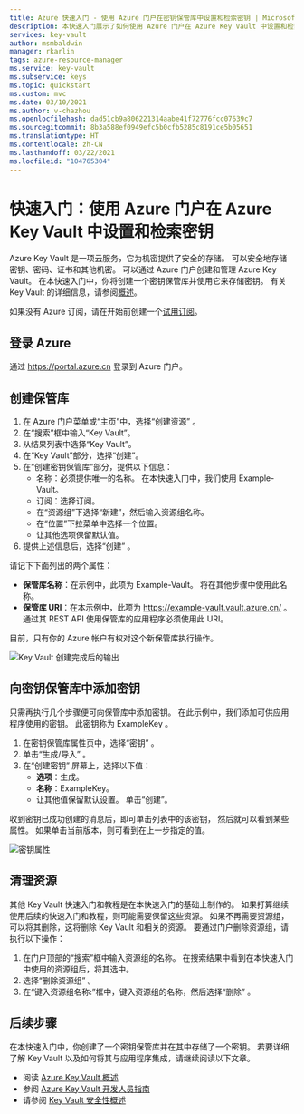 ```yaml
---
title: Azure 快速入门 - 使用 Azure 门户在密钥保管库中设置和检索密钥 | Microsoft Docs
description: 本快速入门展示了如何使用 Azure 门户在 Azure Key Vault 中设置和检索密钥
services: key-vault
author: msmbaldwin
manager: rkarlin
tags: azure-resource-manager
ms.service: key-vault
ms.subservice: keys
ms.topic: quickstart
ms.custom: mvc
ms.date: 03/10/2021
ms.author: v-chazhou
ms.openlocfilehash: dad51cb9a806221314aabe41f72776fcc07639c7
ms.sourcegitcommit: 8b3a588ef0949efc5b0cfb5285c8191ce5b05651
ms.translationtype: HT
ms.contentlocale: zh-CN
ms.lasthandoff: 03/22/2021
ms.locfileid: "104765304"
---
```

# <a name="quickstart-set-and-retrieve-a-key-from-azure-key-vault-using-the-azure-portal"></a>快速入门：使用 Azure 门户在 Azure Key Vault 中设置和检索密钥

Azure Key Vault 是一项云服务，它为机密提供了安全的存储。 可以安全地存储密钥、密码、证书和其他机密。 可以通过 Azure 门户创建和管理 Azure Key Vault。 在本快速入门中，你将创建一个密钥保管库并使用它来存储密钥。 有关 Key Vault 的详细信息，请参阅[概述](../general/overview.md)。

如果没有 Azure 订阅，请在开始前创建一个[试用订阅](https://www.microsoft.com/china/azure/index.html?fromtype=cn)。

## <a name="sign-in-to-azure"></a>登录 Azure

通过 https://portal.azure.cn 登录到 Azure 门户。

## <a name="create-a-vault"></a>创建保管库

1. 在 Azure 门户菜单或“主页”中，选择“创建资源” 。
2. 在“搜索”框中输入“Key Vault”。
3. 从结果列表中选择“Key Vault”。
4. 在“Key Vault”部分，选择“创建”。
5. 在“创建密钥保管库”部分，提供以下信息： 
    - 名称：必须提供唯一的名称。 在本快速入门中，我们使用 Example-Vault。 
    - 订阅：选择订阅。
    - 在“资源组”下选择“新建”，然后输入资源组名称。
    - 在“位置”下拉菜单中选择一个位置。
    - 让其他选项保留默认值。
6. 提供上述信息后，选择“创建”  。

请记下下面列出的两个属性：

* **保管库名称**：在示例中，此项为 Example-Vault。 将在其他步骤中使用此名称。
* **保管库 URI**：在本示例中，此项为 https://example-vault.vault.azure.cn/ 。 通过其 REST API 使用保管库的应用程序必须使用此 URI。

目前，只有你的 Azure 帐户有权对这个新保管库执行操作。

![Key Vault 创建完成后的输出](../media/keys/quick-create-portal/vault-properties.png)

## <a name="add-a-key-to-key-vault"></a>向密钥保管库中添加密钥

只需再执行几个步骤便可向保管库中添加密钥。 在此示例中，我们添加可供应用程序使用的密钥。 此密钥称为 ExampleKey  。

1. 在密钥保管库属性页中，选择“密钥”  。
2. 单击“生成/导入”  。
3. 在“创建密钥”  屏幕上，选择以下值：
    - **选项**：生成。
    - **名称**：ExampleKey。
    - 让其他值保留默认设置。 单击“创建”。 

收到密钥已成功创建的消息后，即可单击列表中的该密钥， 然后就可以看到某些属性。 如果单击当前版本，则可看到在上一步指定的值。

![密钥属性](../media/keys/quick-create-portal/current-version-hidden.png)


## <a name="clean-up-resources"></a>清理资源

其他 Key Vault 快速入门和教程是在本快速入门的基础上制作的。 如果打算继续使用后续的快速入门和教程，则可能需要保留这些资源。
如果不再需要资源组，可以将其删除，这将删除 Key Vault 和相关的资源。 要通过门户删除资源组，请执行以下操作：

1. 在门户顶部的“搜索”框中输入资源组的名称。 在搜索结果中看到在本快速入门中使用的资源组后，将其选中。
2. 选择“删除资源组”  。
3. 在“键入资源组名称:”框中，键入资源组的名称，然后选择“删除” 。


## <a name="next-steps"></a>后续步骤

在本快速入门中，你创建了一个密钥保管库并在其中存储了一个密钥。 若要详细了解 Key Vault 以及如何将其与应用程序集成，请继续阅读以下文章。

- 阅读 [Azure Key Vault 概述](../general/overview.md)
- 参阅 [Azure Key Vault 开发人员指南](../general/developers-guide.md)
- 请参阅 [Key Vault 安全性概述](../general/security-overview.md)
